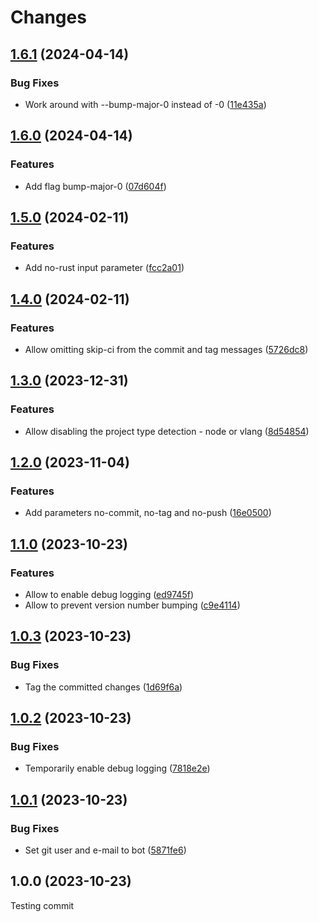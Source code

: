 # Changes

## [1.6.1](https://github.com/prantlf/finish-release-action/compare/v1.6.0...v1.6.1) (2024-04-14)

### Bug Fixes

* Work around with --bump-major-0 instead of -0 ([11e435a](https://github.com/prantlf/finish-release-action/commit/11e435a08aeac60aca92a180f3f580b582ca0d17))

## [1.6.0](https://github.com/prantlf/finish-release-action/compare/v1.5.0...v1.6.0) (2024-04-14)

### Features

* Add flag bump-major-0 ([07d604f](https://github.com/prantlf/finish-release-action/commit/07d604f216c5d6dcbffdf0a06974bc2509aa8eee))

## [1.5.0](https://github.com/prantlf/finish-release-action/compare/v1.4.0...v1.5.0) (2024-02-11)

### Features

* Add no-rust input parameter ([fcc2a01](https://github.com/prantlf/finish-release-action/commit/fcc2a011288b14aa36e8a37b3f84e0e11e75faf8))

## [1.4.0](https://github.com/prantlf/finish-release-action/compare/v1.3.0...v1.4.0) (2024-02-11)

### Features

* Allow omitting skip-ci from the commit and tag messages ([5726dc8](https://github.com/prantlf/finish-release-action/commit/5726dc8bac0d08e5014d4258cd150c6daecca50b))

## [1.3.0](https://github.com/prantlf/finish-release-action/compare/v1.2.0...v1.3.0) (2023-12-31)

### Features

* Allow disabling the project type detection - node or vlang ([8d54854](https://github.com/prantlf/finish-release-action/commit/8d548541dd3d0f195a40857c065af9d213818b8d))

## [1.2.0](https://github.com/prantlf/finish-release-action/compare/v1.1.0...v1.2.0) (2023-11-04)

### Features

* Add parameters no-commit, no-tag and no-push ([16e0500](https://github.com/prantlf/finish-release-action/commit/16e0500558307e4af0a477f9fc26a3a77d6189ae))

## [1.1.0](https://github.com/prantlf/finish-release-action/compare/v1.0.3...v1.1.0) (2023-10-23)

### Features

* Allow to enable debug logging ([ed9745f](https://github.com/prantlf/finish-release-action/commit/ed9745fc8f0788278c799fe73ba09850e407c083))
* Allow to prevent version number bumping ([c9e4114](https://github.com/prantlf/finish-release-action/commit/c9e41146b5a3cf8361082b09ef471f455ca94ef7))

## [1.0.3](https://github.com/prantlf/finish-release-action/compare/v1.0.2...v1.0.3) (2023-10-23)

### Bug Fixes

* Tag the committed changes ([1d69f6a](https://github.com/prantlf/finish-release-action/commit/1d69f6ad0249dd6317ce066612d1b41970e7034c))

## [1.0.2](https://github.com/prantlf/finish-release-action/compare/v1.0.1...v1.0.2) (2023-10-23)

### Bug Fixes

* Temporarily enable debug logging ([7818e2e](https://github.com/prantlf/finish-release-action/commit/7818e2eabe5b284da92f0b51577660673281355e))

## [1.0.1](https://github.com/prantlf/finish-release-action/compare/v1.0.0...v1.0.1) (2023-10-23)

### Bug Fixes

* Set git user and e-mail to bot ([5871fe6](https://github.com/prantlf/finish-release-action/commit/5871fe6dc2cf8666e66e32afbf614df770bd968d))

## 1.0.0 (2023-10-23)

Testing commit
